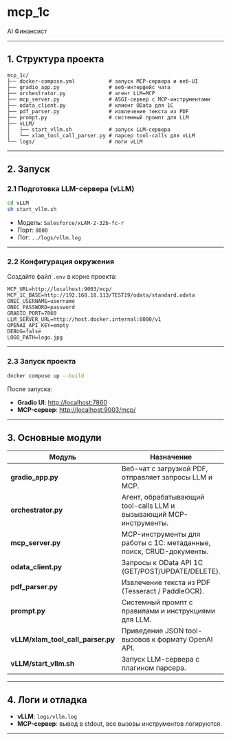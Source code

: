 # mcp\_1c

AI Финансист

---

## 1. Структура проекта

```text
mcp_1c/
├── docker-compose.yml           # запуск MCP-сервера и веб-UI
├── gradio_app.py                # веб-интерфейс чата
├── orchestrator.py              # агент LLM↔MCP
├── mcp_server.py                # ASGI-сервер с MCP-инструментами
├── odata_client.py              # клиент OData для 1С
├── pdf_parser.py                # извлечение текста из PDF
├── prompt.py                    # системный промпт для LLM
├── vLLM/
│   ├── start_vllm.sh            # запуск LLM-сервера
│   └── xlam_tool_call_parser.py # парсер tool-calls для vLLM
└── logs/                        # логи vLLM
```

---

## 2. Запуск

### 2.1 Подготовка LLM-сервера (vLLM)

```bash
cd vLLM
sh start_vllm.sh
````

* Модель: `Salesforce/xLAM-2-32b-fc-r`
* Порт: `8000`
* Лог: `../logs/vllm.log`

---

### 2.2 Конфигурация окружения

Создайте файл `.env` в корне проекта:

```env
MCP_URL=http://localhost:9003/mcp/
MCP_1C_BASE=http://192.168.18.113/TEST19/odata/standard.odata
ONEC_USERNAME=username
ONEC_PASSWORD=password
GRADIO_PORT=7860
LLM_SERVER_URL=http://host.docker.internal:8000/v1
OPENAI_API_KEY=empty
DEBUG=false
LOGO_PATH=logo.jpg
```

---

### 2.3 Запуск проекта

```bash
docker compose up --build
```

После запуска:

* **Gradio UI**: [http://localhost:7860](http://localhost:7860)
* **MCP-сервер**: [http://localhost:9003/mcp/](http://localhost:9003/mcp/)

---

## 3. Основные модули

| Модуль                               | Назначение                                                          |
| ------------------------------------ | ------------------------------------------------------------------- |
| **gradio\_app.py**                   | Веб-чат с загрузкой PDF, отправляет запросы LLM и MCP.              |
| **orchestrator.py**                  | Агент, обрабатывающий tool-calls LLM и вызывающий MCP-инструменты.  |
| **mcp\_server.py**                   | MCP-инструменты для работы с 1С: метаданные, поиск, CRUD-документы. |
| **odata\_client.py**                 | Запросы к OData API 1С (GET/POST/UPDATE/DELETE).                    |
| **pdf\_parser.py**                   | Извлечение текста из PDF (Tesseract / PaddleOCR).                   |
| **prompt.py**                        | Системный промпт с правилами и инструкциями для LLM.                |
| **vLLM/xlam\_tool\_call\_parser.py** | Приведение JSON tool-вызовов к формату OpenAI API.                  |
| **vLLM/start\_vllm.sh**              | Запуск LLM-сервера с плагином парсера.                              |

---

## 4. Логи и отладка

* **vLLM**: `logs/vllm.log`
* **MCP-сервер**: вывод в stdout, все вызовы инструментов логируются.

---

